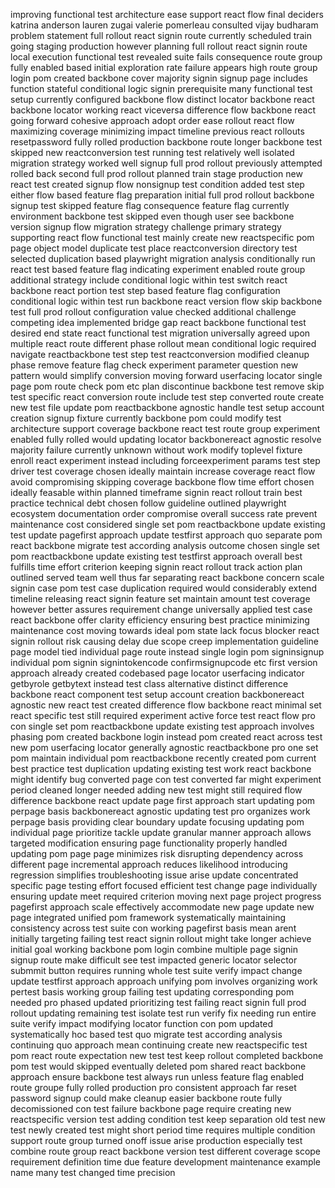 improving functional test architecture ease support react flow final deciders katrina anderson lauren zugai valerie pomerleau consulted vijay budharam problem statement full rollout react signin route currently scheduled train going staging production however planning full rollout react signin route local execution functional test revealed suite fails consequence route group fully enabled based initial exploration rate failure appears high route group login pom created backbone cover majority signin signup page includes function stateful conditional logic signin prerequisite many functional test setup currently configured backbone flow distinct locator backbone react backbone locator working react viceversa difference flow backbone react going forward cohesive approach adopt order ease rollout react flow maximizing coverage minimizing impact timeline previous react rollouts resetpassword fully rolled production backbone route longer backbone test skipped new reactconversion test running test relatively well isolated migration strategy worked well signup full prod rollout previously attempted rolled back second full prod rollout planned train stage production new react test created signup flow nonsignup test condition added test step either flow based feature flag preparation initial full prod rollout backbone signup test skipped feature flag consequence feature flag currently environment backbone test skipped even though user see backbone version signup flow migration strategy challenge primary strategy supporting react flow functional test mainly create new reactspecific pom page object model duplicate test place reactconversion directory test selected duplication based playwright migration analysis conditionally run react test based feature flag indicating experiment enabled route group additional strategy include conditional logic within test switch react backbone react portion test step based feature flag configuration conditional logic within test run backbone react version flow skip backbone test full prod rollout configuration value checked additional challenge competing idea implemented bridge gap react backbone functional test desired end state react functional test migration universally agreed upon multiple react route different phase rollout mean conditional logic required navigate reactbackbone test step test reactconversion modified cleanup phase remove feature flag check experiment parameter question new pattern would simplify conversion moving forward userfacing locator single page pom route check pom etc plan discontinue backbone test remove skip test specific react conversion route include test step converted route create new test file update pom reactbackbone agnostic handle test setup account creation signup fixture currently backbone pom could modify test architecture support coverage backbone react test route group experiment enabled fully rolled would updating locator backbonereact agnostic resolve majority failure currently unknown without work modify toplevel fixture enroll react experiment instead including forceexperiment params test step driver test coverage chosen ideally maintain increase coverage react flow avoid compromising skipping coverage backbone flow time effort chosen ideally feasable within planned timeframe signin react rollout train best practice technical debt chosen follow guideline outlined playwright ecosystem documentation order compromise overall success rate prevent maintenance cost considered single set pom reactbackbone update existing test update pagefirst approach update testfirst approach quo separate pom react backbone migrate test according analysis outcome chosen single set pom reactbackbone update existing test testfirst approach overall best fulfills time effort criterion keeping signin react rollout track action plan outlined served team well thus far separating react backbone concern scale signin case pom test case duplication required would considerably extend timeline releasing react signin feature set maintain amount test coverage however better assures requirement change universally applied test case react backbone offer clarity efficiency ensuring best practice minimizing maintenance cost moving towards ideal pom state lack focus blocker react signin rollout risk causing delay due scope creep implementation guideline page model tied individual page route instead single login pom signinsignup individual pom signin signintokencode confirmsignupcode etc first version approach already created codebased page locator userfacing indicator getbyrole getbytext instead test class alternative distinct difference backbone react component test setup account creation backbonereact agnostic new react test created difference flow backbone react minimal set react specific test still required experiment active force test react flow pro con single set pom reactbackbone update existing test approach involves phasing pom created backbone login instead pom created react across test new pom userfacing locator generally agnostic reactbackbone pro one set pom maintain individual pom reactbackbone recently created pom current best practice test duplication updating existing test work react backbone might identify bug converted page con test converted far might experiment period cleaned longer needed adding new test might still required flow difference backbone react update page first approach start updating pom perpage basis backbonereact agnostic updating test pro organizes work perpage basis providing clear boundary update focusing updating pom individual page prioritize tackle update granular manner approach allows targeted modification ensuring page functionality properly handled updating pom page page minimizes risk disrupting dependency across different page incremental approach reduces likelihood introducing regression simplifies troubleshooting issue arise update concentrated specific page testing effort focused efficient test change page individually ensuring update meet required criterion moving next page project progress pagefirst approach scale effectively accommodate new page update new page integrated unified pom framework systematically maintaining consistency across test suite con working pagefirst basis mean arent initially targeting failing test react signin rollout might take longer achieve initial goal working backbone pom login combine multiple page signin signup route make difficult see test impacted generic locator selector submmit button requires running whole test suite verify impact change update testfirst approach approach unifying pom involves organizing work pertest basis working group failing test updating corresponding pom needed pro phased updated prioritizing test failing react signin full prod rollout updating remaining test isolate test run verify fix needing run entire suite verify impact modifying locator function con pom updated systematically hoc based test quo migrate test according analysis continuing quo approach mean continuing create new reactspecific test pom react route expectation new test test keep rollout completed backbone pom test would skipped eventually deleted pom shared react backbone approach ensure backbone test always run unless feature flag enabled route groupe fully rolled production pro consistent approach far reset password signup could make cleanup easier backbone route fully decomissioned con test failure backbone page require creating new reactspecific version test adding condition test keep separation old test new test newly created test might short period time requires multiple condition support route group turned onoff issue arise production especially test combine route group react backbone version test different coverage scope requirement definition time due feature development maintenance example name many test changed time precision